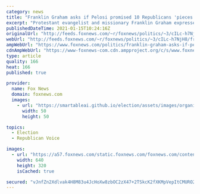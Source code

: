 ```yaml
---
category: news
title: "Franklin Graham asks if Pelosi promised 10 Republicans 'pieces of silver' to betray Trump"
excerpt: "Protestant evangelist and missionary Franklin Graham expressed outrage Thursday with the 10 House Republicans who joined Democrats this week in voting to impeach President Trump for a second time – and claimed House Speaker Nancy Pelosi may have swayed them."
publishedDateTime: 2021-01-15T10:24:16Z
originalUrl: "http://feeds.foxnews.com/~r/foxnews/politics/~3/cILc-h7NjH8/franklin-graham-asks-if-pelosi-promised-10-republicans-pieces-of-silver-to-betray-trump"
webUrl: "http://feeds.foxnews.com/~r/foxnews/politics/~3/cILc-h7NjH8/franklin-graham-asks-if-pelosi-promised-10-republicans-pieces-of-silver-to-betray-trump"
ampWebUrl: "https://www.foxnews.com/politics/franklin-graham-asks-if-pelosi-promised-10-republicans-pieces-of-silver-to-betray-trump.amp"
cdnAmpWebUrl: "https://www-foxnews-com.cdn.ampproject.org/c/s/www.foxnews.com/politics/franklin-graham-asks-if-pelosi-promised-10-republicans-pieces-of-silver-to-betray-trump.amp"
type: article
quality: 166
heat: 166
published: true

provider:
  name: Fox News
  domain: foxnews.com
  images:
    - url: "https://smartableai.github.io/election/assets/images/organizations/foxnews.com-50x50.jpg"
      width: 50
      height: 50

topics:
  - Election
  - Republican Voice

images:
  - url: "https://a57.foxnews.com/static.foxnews.com/foxnews.com/content/uploads/2020/12/640/320/Franklin-Graham-headshot-Samaritans-Purse.jpg?ve=1&tl=1"
    width: 640
    height: 320
    isCached: true

secured: "vJnfZn2Xdlvak4H8M83u4JcHoXw8zbOC2zX47+2TSkcK2fXKMpVepItCMURO2eqmFT/3HcbbjrAiUwc2FkuGoFwLC9YDb3GvMEXBC6OB4e2VUyAYGUFzQU3dexjTxFmVr8FvnwrgOrUdhpqhm/x6i/DeUwfUVe4jz4qJZgLDR41YsWnNHWga4zlUprgDp51hJsQrWB/I2lpuXWPHmCzbZgozvdMbjOi4rBDJzibNWeO1ZF3O7SrA5X/tdrP9sQJKGO7pjRvC7neLXp5XQSViuYJ7gALsUWRzOSkBk2gmgws7TY98SZjVObTSF4Z1mol35eMvUK9MZoaLR2KkA9ByEZ7YuznoUoHqLw+doqJ3+Mc=;ZQEaTh6p8RBmO4qb3skcPA=="
---
```


